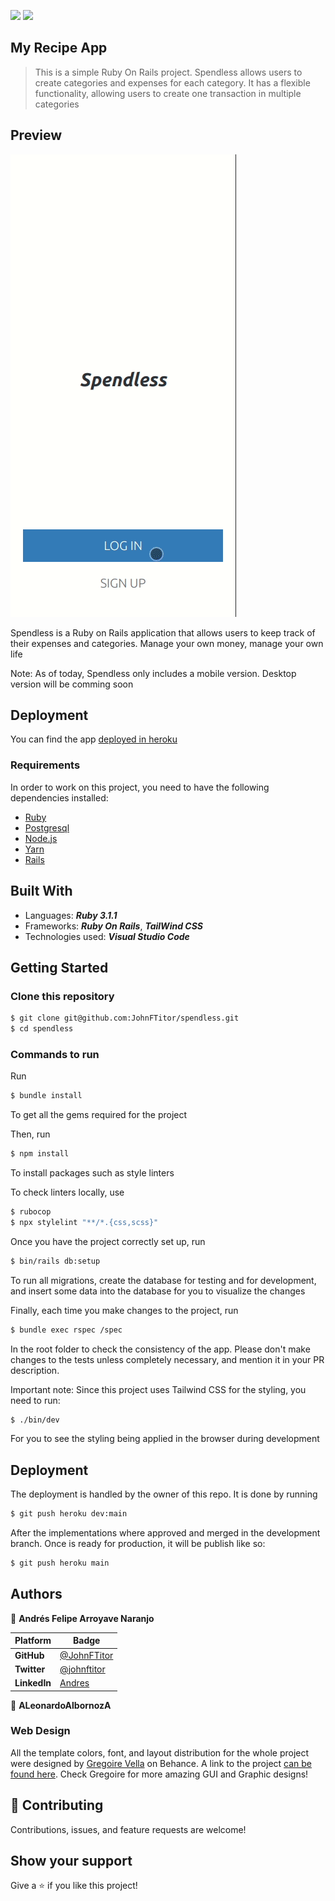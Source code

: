 
![](https://img.shields.io/static/v1?label=BY&message=JohnFTitor&color=blue)
![](https://img.shields.io/badge/Microverse-blueviolet)

## My Recipe App

> This is a simple Ruby On Rails project. Spendless allows users to create categories and expenses for each category. It has a flexible functionality, allowing users to create one transaction in multiple categories

## Preview

![Mobile Preview](./mobile_preview.gif)

Spendless is a Ruby on Rails application that allows users to keep track of their expenses and categories. Manage your own money, manage your own life

Note: As of today, Spendless only includes a mobile version. Desktop version will be comming soon

## Deployment

You can find the app [deployed in heroku](https://jf-spendless.herokuapp.com/welcome)

### Requirements
In order to work on this project, you need to have the following dependencies installed: 

- [Ruby](https://www.ruby-lang.org/en/) 
- [Postgresql](https://www.postgresql.org/)
- [Node.js](https://nodejs.org/en/)
- [Yarn](https://yarnpkg.com/)
- [Rails](https://rubyonrails.org/)

## Built With

- Languages: _**Ruby 3.1.1**_
- Frameworks: _**Ruby On Rails**_, _**TailWind CSS**_
- Technologies used: _**Visual Studio Code**_

## Getting Started

### Clone this repository

```bash
$ git clone git@github.com:JohnFTitor/spendless.git
$ cd spendless
```

### Commands to run

Run 
```bash
$ bundle install 
```

To get all the gems required for the project

Then, run

```bash
$ npm install 
```
To install packages such as style linters

To check linters locally, use
```bash
$ rubocop
$ npx stylelint "**/*.{css,scss}"
```

Once you have the project correctly set up, run 
```bash
$ bin/rails db:setup
```

To run all migrations, create the database for testing and for development, and insert some data into the database for you to visualize the changes

Finally, each time you make changes to the project, run 

```bash
$ bundle exec rspec /spec
```

In the root folder to check the consistency of the app. Please don't make changes to the tests unless completely necessary, and mention it in your PR description. 

Important note: Since this project uses Tailwind CSS for the styling, you need to run: 

```bash
$ ./bin/dev
```

For you to see the styling being applied in the browser during development

## Deployment

The deployment is handled by the owner of this repo. It is done by running

```bash
$ git push heroku dev:main
```

After the implementations where approved and merged in the development branch. Once is ready for production, it will be publish like so:

```bash
$ git push heroku main
```

## Authors

:bust_in_silhouette: **Andrés Felipe Arroyave Naranjo**

 Platform | Badge |
 --- | --- |
 **GitHub**    | [@JohnFTitor](https://github.com/JohnFTitor)
 **Twitter**   | [@johnftitor](https://twitter.com/johnftitor)
 **LinkedIn**  | [Andres](https://www.linkedin.com/in/andresarroyavenaranjo/?locale=en_US)

 👤 **ALeonardoAlbornozA**

### Web Design

All the template colors, font, and layout distribution for the whole project were designed by [Gregoire Vella](https://www.behance.net/gregoirevella) on Behance. A link to the project [can be found here](https://www.behance.net/gallery/19759151/Snapscan-iOs-design-and-branding?tracking_source=). Check Gregoire for more amazing GUI and Graphic designs!

## 🤝 Contributing

Contributions, issues, and feature requests are welcome!

## Show your support

Give a ⭐️ if you like this project!

